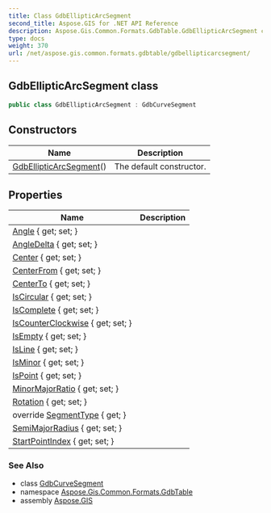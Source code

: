 ```yaml
---
title: Class GdbEllipticArcSegment
second_title: Aspose.GIS for .NET API Reference
description: Aspose.Gis.Common.Formats.GdbTable.GdbEllipticArcSegment class. 
type: docs
weight: 370
url: /net/aspose.gis.common.formats.gdbtable/gdbellipticarcsegment/
---
```

## GdbEllipticArcSegment class

```csharp
public class GdbEllipticArcSegment : GdbCurveSegment
```

## Constructors

| Name | Description |
| --- | --- |
| [GdbEllipticArcSegment](gdbellipticarcsegment/)() | The default constructor. |

## Properties

| Name | Description |
| --- | --- |
| [Angle](../../aspose.gis.common.formats.gdbtable/gdbellipticarcsegment/angle/) { get; set; } |  |
| [AngleDelta](../../aspose.gis.common.formats.gdbtable/gdbellipticarcsegment/angledelta/) { get; set; } |  |
| [Center](../../aspose.gis.common.formats.gdbtable/gdbellipticarcsegment/center/) { get; set; } |  |
| [CenterFrom](../../aspose.gis.common.formats.gdbtable/gdbellipticarcsegment/centerfrom/) { get; set; } |  |
| [CenterTo](../../aspose.gis.common.formats.gdbtable/gdbellipticarcsegment/centerto/) { get; set; } |  |
| [IsCircular](../../aspose.gis.common.formats.gdbtable/gdbellipticarcsegment/iscircular/) { get; set; } |  |
| [IsComplete](../../aspose.gis.common.formats.gdbtable/gdbellipticarcsegment/iscomplete/) { get; set; } |  |
| [IsCounterClockwise](../../aspose.gis.common.formats.gdbtable/gdbellipticarcsegment/iscounterclockwise/) { get; set; } |  |
| [IsEmpty](../../aspose.gis.common.formats.gdbtable/gdbellipticarcsegment/isempty/) { get; set; } |  |
| [IsLine](../../aspose.gis.common.formats.gdbtable/gdbellipticarcsegment/isline/) { get; set; } |  |
| [IsMinor](../../aspose.gis.common.formats.gdbtable/gdbellipticarcsegment/isminor/) { get; set; } |  |
| [IsPoint](../../aspose.gis.common.formats.gdbtable/gdbellipticarcsegment/ispoint/) { get; set; } |  |
| [MinorMajorRatio](../../aspose.gis.common.formats.gdbtable/gdbellipticarcsegment/minormajorratio/) { get; set; } |  |
| [Rotation](../../aspose.gis.common.formats.gdbtable/gdbellipticarcsegment/rotation/) { get; set; } |  |
| override [SegmentType](../../aspose.gis.common.formats.gdbtable/gdbellipticarcsegment/segmenttype/) { get; } |  |
| [SemiMajorRadius](../../aspose.gis.common.formats.gdbtable/gdbellipticarcsegment/semimajorradius/) { get; set; } |  |
| [StartPointIndex](../../aspose.gis.common.formats.gdbtable/gdbcurvesegment/startpointindex/) { get; set; } |  |

### See Also

* class [GdbCurveSegment](../gdbcurvesegment/)
* namespace [Aspose.Gis.Common.Formats.GdbTable](../../aspose.gis.common.formats.gdbtable/)
* assembly [Aspose.GIS](../../)


